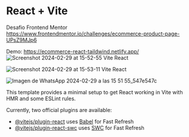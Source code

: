 # React + Vite

Desafio Frontend Mentor
https://www.frontendmentor.io/challenges/ecommerce-product-page-UPsZ9MJp6

Demo: https://ecommerce-react-taildwind.netlify.app/
![Screenshot 2024-02-29 at 15-52-55 Vite React](https://github.com/SebasPalmaSan/Desafio-FrontendMentor-E-commerce-product-page/assets/93328462/b1ccd492-cc0d-4d0c-8a49-884ed424a920)


![Screenshot 2024-02-29 at 15-53-11 Vite React](https://github.com/SebasPalmaSan/Desafio-FrontendMentor-E-commerce-product-page/assets/93328462/e6c0a966-4d51-442b-847a-7e75ce2424a2)


![Imagen de WhatsApp 2024-02-29 a las 15 51 55_547e547c](https://github.com/SebasPalmaSan/Desafio-FrontendMentor-E-commerce-product-page/assets/93328462/4b22285e-775d-4f7f-be90-3ef5c2167f2d)


This template provides a minimal setup to get React working in Vite with HMR and some ESLint rules.

Currently, two official plugins are available:

- [@vitejs/plugin-react](https://github.com/vitejs/vite-plugin-react/blob/main/packages/plugin-react/README.md) uses [Babel](https://babeljs.io/) for Fast Refresh
- [@vitejs/plugin-react-swc](https://github.com/vitejs/vite-plugin-react-swc) uses [SWC](https://swc.rs/) for Fast Refresh

